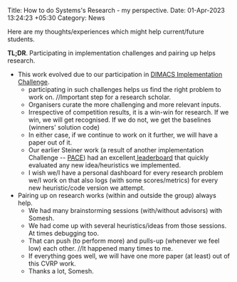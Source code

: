 Title: How to do Systems's Research - my perspective.
Date: 01-Apr-2023 13:24:23 +05:30
Category: News

Here are my thoughts/experiences which might help current/future students.

**TL;DR**. Participating in implementation challenges and pairing up helps research.

- This work evolved due to our participation in [DIMACS](http://dimacs.rutgers.edu/programs/challenge/)[ Implementation Challenge](http://dimacs.rutgers.edu/programs/challenge/). 
    - participating in such challenges helps us find the right problem to work on. //Important step for a research scholar.
    - Organisers curate the more challenging and more relevant inputs. 
    - Irrespective of competition results, it is a win-win for research. If we win, we will get recognised. If we do not, we get the baselines (winners' solution code) 
    - In either case, if we continue to work on it further, we will have a paper out of it.
    - Our earlier Steiner work (a result of another implementation Challenge -- [PACE](https://pacechallenge.org/)) had an excellent[ leaderboard](https://www.optil.io/optilion/problem/3025#tab-4) that quickly evaluated any new idea/heuristics we implemented. 
    - I wish we/I have a personal dashboard for every research problem we/I work on that also logs (with some scores/metrics) for every new heuristic/code version we attempt.
- Pairing up on research works (within and outside the group) always help. 
    - We had many brainstorming sessions (with/without advisors) with Somesh.
    - We had come up with several heuristics/ideas from those sessions. At times debugging too. 
    - That can push (to perform more) and pulls-up (whenever we feel low) each other. //It happened many times to me. 
    - If everything goes well, we will have one more paper (at least) out of this CVRP work.
    - Thanks a lot, Somesh.

